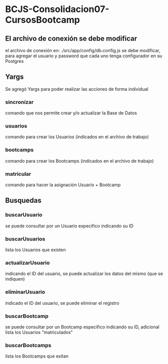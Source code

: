 # BCJS-Consolidacion07-CursosBootcamp

## El archivo de conexión se debe modificar
el archivo de conexión en: ./src/app/config/db.config.js se debe modificar, para agregar el usuario y password que cada uno tenga configurador en su Postgres

## Yargs
Se agregó Yargs para poder realizar las acciones de forma individual

### sincronizar
comando que nos permite crear y/o actualizar la Base de Datos
### usuarios
comando para crear los Usuarios (indicados en el archivo de trabajo)
### bootcamps
comando para crear los Bootcamps (indicados en el archivo de trabajo)
### matricular
comando para hacer la asignación Usuario + Bootcamp

## Busquedas
### buscarUsuario
se puede consultar por un Usuario especifico indicando su ID
### buscarUsuarios
lista los Usuarios que existen
### actualizarUsuario
indicando el ID del usuario, se puede actualizar los datos del mismo (que se indiquen)
### eliminarUsuario
indicado el ID del usuario, se puede eliminar el registro

### buscarBootcamp
se puede consultar por un Bootcamp especifico indicando su ID, adicional lista los Usuarios "matriculados"
### buscarBootcamps
lista los Bootcamps que exitan
